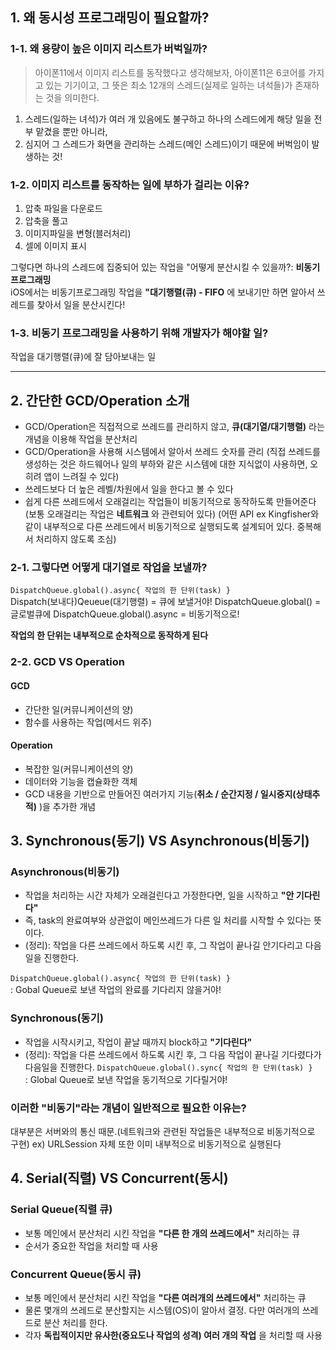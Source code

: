 ## 1. 왜 동시성 프로그래밍이 필요할까?
### 1-1. 왜 용량이 높은 이미지 리스트가 버벅일까?
> 아이폰11에서 이미지 리스트를 동작했다고 생각해보자, 아이폰11은 6코어를 가지고 있는 기기이고, 그 뜻은 최소 12개의 스레드(실제로 일하는 녀석들)가 존재하는 것을 의미한다.  
1) 스레드(일하는 녀석)가 여러 개 있음에도 불구하고 하나의 스레드에게 해당 일을 전부 맡겼을 뿐만 아니라,
2) 심지어 그 스레드가 화면을 관리하는 스레드(메인 스레드)이기 때문에 버벅임이 발생하는 것!

### 1-2. 이미지 리스트를 동작하는 일에 부하가 걸리는 이유?
1) 압축 파일을 다운로드
2) 압축을 풀고
3) 이미지파일을 변형(블러처리)
4) 셀에 이미지 표시

그렇다면 하나의 스레드에 집중되어 있는 작업을 "어떻게 분산시킬 수 있을까?: **비동기 프로그래밍**   
iOS에서는 비동기프로그래밍 작업을 **"대기행렬(큐) - FIFO**  에 보내기만 하면 알아서 쓰레드를 찾아서 일을 분산시킨다!

### 1-3. 비동기 프로그래밍을 사용하기 위해 개발자가 해야할 일?
작업을 대기행렬(큐)에 잘 담아보내는 일 

<hr/>

## 2. 간단한 GCD/Operation 소개
- GCD/Operation은 직접적으로 쓰레드를 관리하지 않고, **큐(대기열/대기행렬)** 라는 개념을 이용해 작업을 분산처리
- GCD/Operation을 사용해 시스템에서 알아서 쓰레드 숫자를 관리
(직접 쓰레드를 생성하는 것은 하드웨어나 일의 부하와 같은 시스템에 대한 지식없이 사용하면, 오히려 앱이 느려질 수 있다)
- 쓰레드보다 더 높은 레벨/차원에서 일을 한다고 볼 수 있다
- 쉽게 다른 쓰레드에서 오래걸리는 작업들이 비동기적으로 동작하도록 만들어준다
(보통 오래걸리는 작업은 **네트워크** 와 관련되어 있다)
(어떤 API ex Kingfisher와 같이 내부적으로 다른 쓰레드에서 비동기적으로 실행되도록 설계되어 있다. 중복해서 처리하지 않도록 조심)

### 2-1. 그렇다면 어떻게 대기열로 작업을 보낼까?
```DispatchQueue.global().async{ 작업의 한 단위(task) } ```  
Dispatch(보내다)Qeueue(대기행렬) = 큐에 보낼거야!
DispatchQueue.global() = 글로벌큐에
DispatchQueue.global().async = 비동기적으로!

**작업의 한 단위는 내부적으로 순차적으로 동작하게 된다**  

### 2-2. GCD VS Operation
#### GCD
- 간단한 일(커뮤니케이션의 양)
- 함수를 사용하는 작업(메서드 위주)

#### Operation
- 복잡한 일(커뮤니케이션의 양)
- 데이터와 기능을 캡슐화한 객체
- GCD 내용을 기반으로 만들어진 여러가지 기능(**취소 / 순간지정 / 일시중지(상태추적)** )을 추가한 개념

## 3. Synchronous(동기) VS Asynchronous(비동기)
### Asynchronous(비동기)
- 작업을 처리하는 시간 자체가 오래걸린다고 가정한다면, 일을 시작하고 **"안 기다린다"**  
- 즉, task의 완료여부와 상관없이 메인쓰레드가 다른 일 처리를 시작할 수 있다는 뜻이다.  
- (정리): 작업을 다른 쓰레드에서 하도록 시킨 후, 그 작업이 끝나길 안기다리고 다음일을 진행한다.

```DispatchQueue.global().async{ 작업의 한 단위(task) } ```  
: Gobal Queue로 보낸 작업의 완료를 기다리지 않을거야!

### Synchronous(동기)
- 작업을 시작시키고, 작업이 끝날 때까지 block하고 **"기다린다"** 
- (정리): 작업을 다른 쓰레드에서 하도록 시킨 후, 그 다음 작업이 끝나길 기다렸다가 다음일을 진행한다.
```DispatchQueue.global().sync{ 작업의 한 단위(task) } ```  
: Global Queue로 보낸 작업을 동기적으로 기다릴거야!

### 이러한 "비동기"라는 개념이 일반적으로 필요한 이유는?
대부분은 서버와의 통신 때문.(네트워크와 관련된 작업들은 내부적으로 비동기적으로 구현)
ex) URLSession 자체 또한 이미 내부적으로 비동기적으로 실행된다

## 4. Serial(직렬) VS Concurrent(동시)
### Serial Queue(직렬 큐)
- 보통 메인에서 분산처리 시킨 작업을 **"다른 한 개의 쓰레드에서"** 처리하는 큐
- 순서가 중요한 작업을 처리할 때 사용

### Concurrent Queue(동시 큐)
- 보통 메인에서 분산처리 시킨 작업을 **"다른 여러개의 쓰레드에서"** 처리하는 큐
- 물론 몇개의 쓰레드로 분산할지는 시스템(OS)이 알아서 결정. 다만 여러개의 쓰레드로 분산 처리를 한다.
- 각자 **독립적이지만 유사한(중요도나 작업의 성격) 여러 개의 작업** 을 처리할 때 사용

